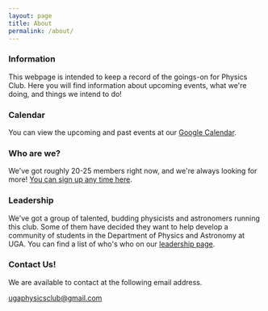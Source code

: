 ```yaml
---
layout: page
title: About
permalink: /about/
---
```


### Information

This webpage is intended to keep a record of the goings-on for Physics Club. Here you will find information about upcoming events, what we're doing, and things we intend to do!

### Calendar

You can view the upcoming and past events at our [Google Calendar](/calendar/).

### Who are we?

We've got roughly 20-25 members right now, and we're always looking for more! [You can sign up any time here](https://goo.gl/forms/Xt2EpCevllDZg0zC3).

### Leadership

We've got a group of talented, budding physicists and astronomers running this club. Some of them have decided they want to help develop a community of students in the Department of Physics and Astronomy at UGA. You can find a list of who's who on our [leadership page](/leadership/).

### Contact Us!

We are available to contact at the following email address.

[ugaphysicsclub@gmail.com](mailto:ugaphysicsclub@gmail.com)
